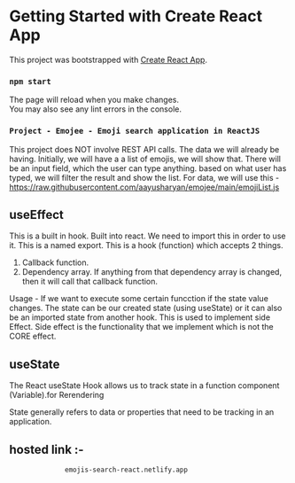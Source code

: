 # Getting Started with Create React App

This project was bootstrapped with [Create React App](https://github.com/facebook/create-react-app).

### `npm start`

The page will reload when you make changes.\
You may also see any lint errors in the console.


###  `Project - Emojee - Emoji search application in ReactJS`

This project does NOT involve REST API calls.
The data we will already be having.
Initially, we will have a a list of emojis, we will show that.
There will be an input field, which the user can type anything.
based on what user has typed, we will filter the result and show the list.
For data, we will use this - https://raw.githubusercontent.com/aayusharyan/emojee/main/emojiList.js


 ## useEffect
This is a built in hook. Built into react. We need to import this in order to use it. This is a named export.
This is a hook (function) which accepts 2 things.

1) Callback function.
2) Dependency array.
If anything from that dependency array is changed, then it will call that callback function.

Usage - If we want to execute some certain funcction if the state value changes.
The state can be our created state (using useState) or it can also be an imported state from another hook.
This is used to implement side Effect.
Side effect is the functionality that we implement which is not the CORE effect.

## useState

The React useState Hook allows us to track state in a function component (Variable).for Rerendering

State generally refers to data or properties that need to be tracking in an application.

## hosted link :-
                  emojis-search-react.netlify.app
